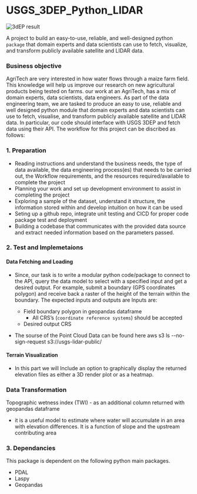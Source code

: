 # USGS_3DEP_Python_LIDAR
![3dEP result](https://user-images.githubusercontent.com/99503155/175777023-ab11cd2b-f005-4ba2-8eda-088ba15b7320.PNG)


A project to build an easy-to-use, reliable, and well-designed python `package` that domain experts and data scientists can use to fetch, visualize, and transform publicly available satellite and LIDAR data. 

### Business objective

AgriTech are very interested in how water flows through a maize farm field. This knowledge will help us improve our research on new agricultural products being tested on farms. our work at an AgriTech, has a mix of domain experts, data scientists, data engineers. As part of the data engineering team, we are tasked to produce an easy to use, reliable and well designed python module that domain experts and data scientists can use to fetch, visualise, and transform publicly available satellite and LIDAR data. In particular, our code should interface with USGS 3DEP and fetch data using their API. The workflow for this project can be discribed as follows:
### 1. Preparation
- Reading instructions and understand the business needs, the type of data available, the data engineering process(es) that needs to be carried out, the Workflow requirements, and the resources required/available to complete the project
- Planning your work and set up development environment to assist in completing the project
- Exploring a sample of the dataset, understand it structure, the information stored within and develop intuition on how it can be used
- Seting up a github repo, integrate unit testing and CICD for proper code package test and deployment
- Building a codebase that communicates with the provided data source and extract needed information based on the parameters passed.
### 2. Test and Implemetaions
#### Data Fetching and Loading
- Since, our task is to write a modular python code/package to connect to the API, query the data model to select with a specified input and get a desired output. For example, submit a boundary (GPS coordinates polygon) and receive back a raster of the height of the terrain within the boundary. 
The expected inputs and outputs are Inputs are:

    - Field boundary polygon in geopandas dataframe
        - All CRS’s (`coordinate reference systems`) should be accepted 
    - Desired output CRS
- The sourse of the Point Cloud Data can be found here aws s3 ls --no-sign-request s3://usgs-lidar-public/

#### Terrain Visualization
- In this part we will Include an option to graphically display the returned elevation files as either a 3D render plot or as a heatmap.
### Data Transformation
Topographic wetness index (TWI) - as an additional column returned with geopandas dataframe

- it is a useful model to estimate where water will accumulate in an area with elevation differences. It is a function of slope and the upstream contributing area

### 3. Dependancies
This package is dependent on the following python main packages.

- PDAL
- Laspy
- Geopandas

